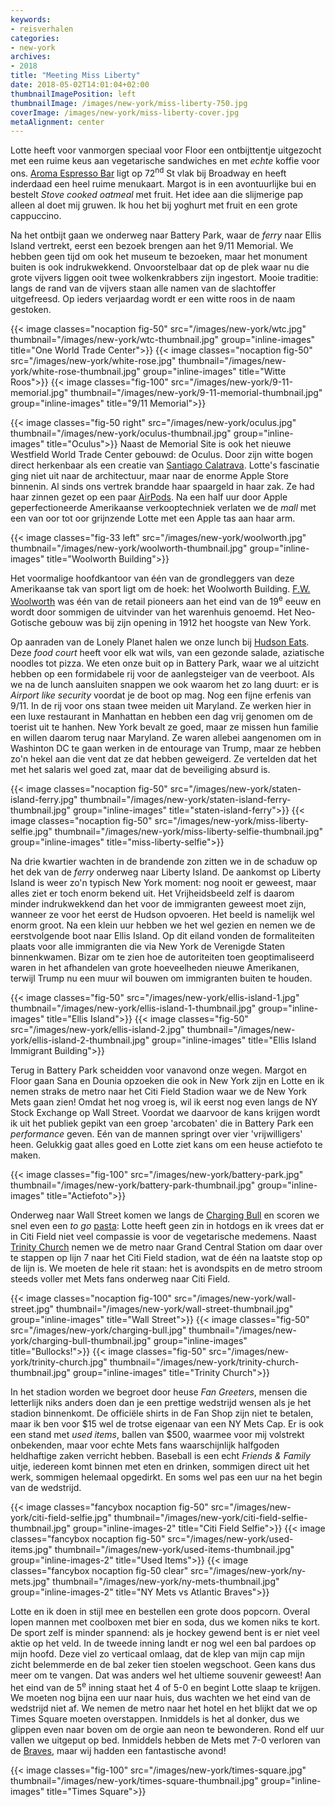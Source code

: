 ```yaml
---
keywords:
- reisverhalen
categories:
- new-york
archives:
- 2018
title: "Meeting Miss Liberty"
date: 2018-05-02T14:01:04+02:00
thumbnailImagePosition: left
thumbnailImage: /images/new-york/miss-liberty-750.jpg
coverImage: /images/new-york/miss-liberty-cover.jpg
metaAlignment: center
---
```


Lotte heeft voor vanmorgen speciaal voor Floor een ontbijttentje uitgezocht
met een ruime keus aan vegetarische sandwiches en met _echte_ koffie voor ons.
[Aroma Espresso Bar](http://www.aroma.us/) ligt op 72<sup>nd</sup> St vlak bij Broadway
en heeft inderdaad een heel ruime menukaart. Margot is in een avontuurlijke
bui en bestelt _Stove cooked oatmeal_ met fruit. Het idee aan die slijmerige
pap alleen al doet mij gruwen. Ik hou het bij yoghurt met fruit en een grote
cappuccino.

Na het ontbijt gaan we onderweg naar Battery Park, waar de _ferry_ naar Ellis
Island vertrekt, eerst een bezoek brengen aan het 9/11 Memorial. We hebben
geen tijd om ook het museum te bezoeken, maar het monument buiten is ook
indrukwekkend. Onvoorstelbaar dat op de plek waar nu die grote vijvers liggen
ooit twee wolkenkrabbers zijn ingestort. Mooie traditie: langs de rand van de
vijvers staan alle namen van de slachtoffer uitgefreesd. Op ieders verjaardag
wordt er een witte roos in de naam gestoken.

{{< image classes="nocaption fig-50" src="/images/new-york/wtc.jpg" thumbnail="/images/new-york/wtc-thumbnail.jpg" group="inline-images" title="One World Trade Center">}}
{{< image classes="nocaption fig-50" src="/images/new-york/white-rose.jpg" thumbnail="/images/new-york/white-rose-thumbnail.jpg" group="inline-images" title="Witte Roos">}}
{{< image classes="fig-100" src="/images/new-york/9-11-memorial.jpg" thumbnail="/images/new-york/9-11-memorial-thumbnail.jpg" group="inline-images" title="9/11 Memorial">}}

{{< image classes="fig-50 right" src="/images/new-york/oculus.jpg" thumbnail="/images/new-york/oculus-thumbnail.jpg" group="inline-images" title="Oculus">}}
Naast de Memorial Site is ook het nieuwe Westfield World Trade Center gebouwd:
de Oculus. Door zijn witte bogen direct herkenbaar als een creatie van
[Santiago Calatrava](https://calatrava.com/). Lotte's fascinatie ging niet uit
naar de architectuur, maar naar de enorme Apple Store binnenin. Al sinds ons
vertrek brandde haar spaargeld in haar zak. Ze had haar zinnen gezet op een
paar [AirPods](https://nl.wikipedia.org/wiki/AirPods). Na een half uur door
Apple geperfectioneerde Amerikaanse verkooptechniek verlaten we de _mall_ met
een van oor tot oor grijnzende Lotte met een Apple tas aan haar arm.

{{< image classes="fig-33 left" src="/images/new-york/woolworth.jpg"
thumbnail="/images/new-york/woolworth-thumbnail.jpg" group="inline-images"
title="Woolworth Building">}}

Het voormalige hoofdkantoor van één van de grondleggers van deze Amerikaanse tak van
sport ligt om de hoek: het Woolworth Building. [F.W.
Woolworth](https://en.wikipedia.org/wiki/Frank_Winfield_Woolworth) was één van
de retail pioneers aan het eind van de 19<sup>e</sup> eeuw en wordt door
sommigen de uitvinder van het warenhuis genoemd. Het Neo-Gotische gebouw was
bij zijn opening in 1912 het hoogste van New York.

Op aanraden van de Lonely Planet halen we onze lunch bij [Hudson
Eats](https://brookfieldplaceny.com/directory/food). Deze _food court_ heeft
voor elk wat wils, van een gezonde salade, aziatische noodles tot pizza. We
eten onze buit op in Battery Park, waar we al uitzicht hebben op een
formidabele rij voor de aanlegsteiger van de veerboot. Als we na de lunch
aansluiten snappen we ook waarom het zo lang duurt: er is _Airport like
security_ voordat je de boot op mag. Nog een fijne erfenis van 9/11. In de rij
voor ons staan twee meiden uit Maryland. Ze werken hier in een luxe restaurant
in Manhattan en hebben een dag vrij genomen om de toerist uit te hanhen. New
York bevalt ze goed, maar ze missen hun familie en willen daarom terug naar
Maryland. Ze waren allebei aangenomen om in Washinton DC te gaan werken in de
entourage van Trump, maar ze hebben zo'n hekel aan die vent dat ze dat hebben
geweigerd. Ze vertelden dat het met het salaris wel goed zat, maar dat de
beveiliging absurd is.

{{< image classes="nocaption fig-50" src="/images/new-york/staten-island-ferry.jpg" thumbnail="/images/new-york/staten-island-ferry-thumbnail.jpg" group="inline-images" title="staten-island-ferry">}}
{{< image classes="nocaption fig-50" src="/images/new-york/miss-liberty-selfie.jpg" thumbnail="/images/new-york/miss-liberty-selfie-thumbnail.jpg" group="inline-images" title="miss-liberty-selfie">}}

Na drie kwartier wachten in de brandende zon zitten we in de schaduw op het
dek van de _ferry_ onderweg naar Liberty Island. De aankomst op Liberty Island
is weer zo'n typisch New York moment: nog nooit er geweest, maar alles ziet er
toch enorm bekend uit. Het Vrijheidsbeeld zelf is daarom minder indrukwekkend
dan het voor de immigranten geweest moet zijn, wanneer ze voor het eerst de
Hudson opvoeren. Het beeld is namelijk wel enorm groot. Na een klein uur
hebben we het wel gezien en nemen we de eerstvolgende boot naar Ellis Island.
Op dit eiland vonden de formaliteiten plaats voor alle immigranten die via New
York de Verenigde Staten binnenkwamen. Bizar om te zien hoe de autoriteiten
toen geoptimaliseerd waren in het afhandelen van grote hoeveelheden nieuwe
Amerikanen, terwijl Trump nu een muur wil bouwen om immigranten buiten te
houden.

{{< image classes="fig-50" src="/images/new-york/ellis-island-1.jpg" thumbnail="/images/new-york/ellis-island-1-thumbnail.jpg" group="inline-images" title="Ellis Island">}}
{{< image classes="fig-50" src="/images/new-york/ellis-island-2.jpg" thumbnail="/images/new-york/ellis-island-2-thumbnail.jpg" group="inline-images" title="Ellis Island Immigrant Building">}}

Terug in Battery Park scheidden voor vanavond onze wegen. Margot en Floor gaan
Sana en Dounia opzoeken die ook in New York zijn en Lotte en ik nemen straks
de metro naar het Citi Field Stadion waar we de New York Mets gaan zien! Omdat
het nog vroeg is, wil ik eerst nog even langs de NY Stock Exchange op
Wall Street. Voordat we daarvoor de kans krijgen wordt ik uit het publiek
gepikt van een groep 'arcobaten' die in Battery Park een _performance_ geven.
Eén van de mannen springt over vier 'vrijwilligers' heen. Gelukkig gaat alles
goed en Lotte ziet kans om een heuse actiefoto te maken.

{{< image classes="fig-100" src="/images/new-york/battery-park.jpg" thumbnail="/images/new-york/battery-park-thumbnail.jpg" group="inline-images" title="Actiefoto">}}

Onderweg naar Wall Street komen we langs de <a
href="https://en.wikipedia.org/wiki/Charging_Bull">Charging Bull</a> en scoren
we snel even een _to go_ [pasta](http://www.freshandco.com): Lotte heeft geen
zin in hotdogs en ik vrees dat er in Citi Field niet veel compassie is voor de
vegetarische medemens. Naast <a
href="ihttps://en.wikipedia.org/wiki/Trinity_Church_(Manhattan)">Trinity
Church</a> nemen we de metro naar Grand Central Station om daar over te
stappen op lijn 7 naar het Citi Field stadion, wat de één na laatste stop
op de lijn is. We moeten de hele rit staan: het is avondspits en de metro
stroom steeds voller met Mets fans onderweg naar Citi Field.

{{< image classes="nocaption fig-100" src="/images/new-york/wall-street.jpg" thumbnail="/images/new-york/wall-street-thumbnail.jpg" group="inline-images" title="Wall Street">}}
{{< image classes="fig-50" src="/images/new-york/charging-bull.jpg" thumbnail="/images/new-york/charging-bull-thumbnail.jpg" group="inline-images" title="Bullocks!">}}
{{< image classes="fig-50" src="/images/new-york/trinity-church.jpg" thumbnail="/images/new-york/trinity-church-thumbnail.jpg" group="inline-images" title="Trinity Church">}}

In het stadion worden we begroet door heuse _Fan Greeters_, mensen die
letterlijk niks anders doen dan je een prettige wedstrijd wensen als je het
stadion binnenkomt. De officiële shirts in de Fan Shop zijn niet te betalen,
maar ik ben voor $15 wel de trotse eigenaar van een NY Mets Cap. Er is ook een
stand met _used items_, ballen van $500, waarmee voor mij volstrekt
onbekenden, maar voor echte Mets fans waarschijnlijk halfgoden heldhaftige
zaken verricht hebben. Baseball is een echt _Friends & Family_ uitje, iedereen
komt binnen met eten en drinken, sommigen direct uit het werk, sommigen
helemaal opgedirkt. En soms wel pas een uur na het begin van de wedstrijd.

{{< image classes="fancybox nocaption fig-50" src="/images/new-york/citi-field-selfie.jpg" thumbnail="/images/new-york/citi-field-selfie-thumbnail.jpg" group="inline-images-2" title="Citi Field Selfie">}}
{{< image classes="fancybox nocaption fig-50" src="/images/new-york/used-items.jpg" thumbnail="/images/new-york/used-items-thumbnail.jpg" group="inline-images-2" title="Used Items">}}
{{< image classes="fancybox nocaption fig-50 clear" src="/images/new-york/ny-mets.jpg" thumbnail="/images/new-york/ny-mets-thumbnail.jpg" group="inline-images-2" title="NY Mets vs Atlantic Braves">}}

Lotte en ik doen in stijl mee en bestellen een grote doos popcorn. Overal
lopen mannen met coolboxen met bier en soda, dus we komen niks te kort. De
sport zelf is minder spannend: als je hockey gewend bent is er niet veel aktie
op het veld. In de tweede inning landt er nog wel een bal pardoes op mijn
hoofd. Deze viel zo verticaal omlaag, dat de klep van mijn cap mijn zicht
belemmerde en de bal zeker tien stoelen wegschoot. Geen kans dus meer om te
vangen. Dat was anders wel het ultieme souvenir geweest! Aan het eind van de
5<sup>e</sup> inning staat het 4 of 5-0 en begint Lotte slaap te krijgen. We
moeten nog bijna een uur naar huis, dus wachten we het eind van de wedstrijd
niet af. We nemen de metro naar het hotel en het blijkt dat we op Times Square
moeten overstappen. Inmiddels is het al donker, dus we glippen even naar boven
om de orgie aan neon te bewonderen. Rond elf uur vallen we uitgeput op bed.
Inmiddels hebben de Mets met 7-0 verloren van de
[Braves](https://www.mlb.com/braves), maar wij hadden een fantastische avond!

{{< image classes="fig-100" src="/images/new-york/times-square.jpg" thumbnail="/images/new-york/times-square-thumbnail.jpg" group="inline-images" title="Times Square">}}
